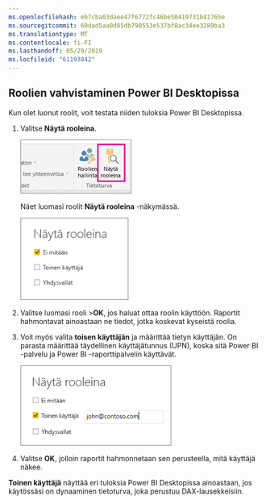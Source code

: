 ```yaml
---
ms.openlocfilehash: eb7cba03daee47f6772fc46be50419731b41765e
ms.sourcegitcommit: 60dad5aa0d85db790553e537bf8ac34ee3289ba3
ms.translationtype: MT
ms.contentlocale: fi-FI
ms.lasthandoff: 05/29/2019
ms.locfileid: "61193842"
---
```

## <a name="validate-the-roles-within-power-bi-desktop"></a>Roolien vahvistaminen Power BI Desktopissa
Kun olet luonut roolit, voit testata niiden tuloksia Power BI Desktopissa.

1. Valitse **Näytä rooleina**. 

    ![](./media/rls-desktop-view-as-roles/powerbi-desktop-rls-view-as-roles.png)

    Näet luomasi roolit **Näytä rooleina** -näkymässä.

    ![](./media/rls-desktop-view-as-roles/powerbi-desktop-rls-view-as-roles-dialog.png)

3. Valitse luomasi rooli >**OK**, jos haluat ottaa roolin käyttöön. Raportit hahmontavat ainoastaan ne tiedot, jotka koskevat kyseistä roolia. 

4. Voit myös valita **toisen käyttäjän** ja määrittää tietyn käyttäjän. On parasta määrittää täydellinen käyttäjätunnus (UPN), koska sitä Power BI -palvelu ja Power BI -raporttipalvelin käyttävät.

    ![](./media/rls-desktop-view-as-roles/powerbi-desktop-rls-other-user.png)

1. Valitse **OK**, jolloin raportit hahmonnetaan sen perusteella, mitä käyttäjä näkee. 

**Toinen käyttäjä** näyttää eri tuloksia Power BI Desktopissa ainoastaan, jos käytössäsi on dynaaminen tietoturva, joka perustuu DAX-lausekkeisiin. 

